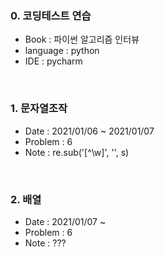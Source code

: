 ### 0. 코딩테스트 연습
- Book      : 파이썬 알고리즘 인터뷰
- language  : python
- IDE       : pycharm

<br>

### 1. 문자열조작
- Date    : 2021/01/06 ~ 2021/01/07
- Problem : 6
- Note    : re.sub('[^\w]', '', s)

<br>

### 2. 배열
- Date    : 2021/01/07 ~
- Problem : 6
- Note    : ???




